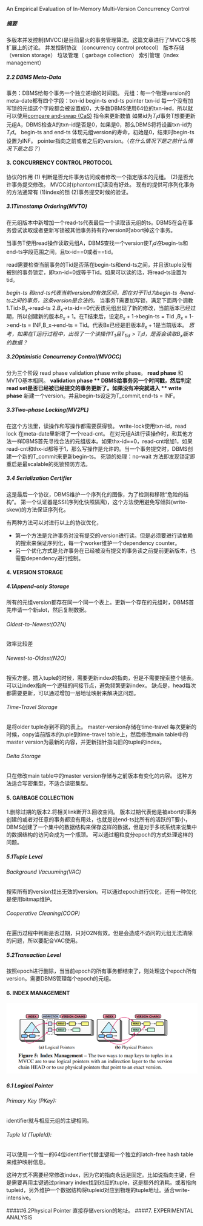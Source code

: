 An Empirical Evaluation of In-Memory Multi-Version Concurrency Control

##### 摘要
多版本并发控制(MVCC)是目前最火的事务管理算法。这篇文章进行了MVCC多核扩展上的讨论。 
并发控制协议 （concurrency control protocol） 版本存储（version storage） 垃圾管理（ garbage collection） 索引管理（index management）

##### 2.2 DBMS Meta-Data
事务：DBMS给每个事务一个独立递增的时间戳。
元组：每一个物理version的meta-date都有四个字段：txn-id  begin-ts end-ts pointer
txn-id  每一个没有加写锁的元组这个字段都会被设置成0，大多数DBMS使用64位的txn-ied，所以就可以使用[compare and-swap (CaS)](https://blog.csdn.net/yanluandai1985/article/details/82686486) 指令来更新数值
如果id为$T_id$事务T想要更新元组A，DBMS检查A的txn-id是否是0，如果是0，那么DBMS将将设置txn-id为$T_id$。
begin-ts and end-ts 体现元组version的寿命，初始是0，结束时begin-ts设置为INF。
pointer指向之前或者之后的version。（*在什么情况下是之前什么情况下是之后？*）
#### 3. CONCURRENCY CONTROL PROTOCOL
协议的作用
(1) 判断是否允许事务访问或者修改一个指定版本的元组。 (2)是否允许事务提交修改。
MVCC对(phantom)幻读没有好处。
现有的提供可序列化事务的方法通常有 (1)index的锁 (2)事务提交时候的验证。
##### 3.1Timestamp Ordering(MVTO)
在元组版本中新增加一个read-ts代表最后一个读取该元组的ts。DBMS在会在事务尝试读取或者更新写锁被其他事务持有的version时abort掉这个事务。

当事务T使用read操作读取元组A，DBMS查找一个version使$T_id在$begin-ts和end-ts字段范围之间，且tx-id==0或者==tid。

read需要检查当前事务的Tid是否落在begin-ts和end-ts之间，并且该tuple没有被别的事务锁定，即txn-id=0或等于Tid。如果可以读的话，将read-ts设置为tid。

*begin-ts 和end-ts代表当前version的有效区间，即在对于Tid为begin-ts 与end-ts之间的事务，这条version是合法的。*
当事务T需要加写锁，满足下面两个调教1.Tid>$B_x$->read-ts 2.$B_x$->tx-id==0代表该元组出现了新的修改，当前版本已经过期，所以创建新的版本$B_x+1$。在T结束后，设定$B_x+1$->begin-ts = Tid ,$B_x+1$->end-ts = INF,B_x->end-ts = Tid。代表Bx已经是旧版本$B_x+1$是当前版本。
*思考，如果在$T$运行过程中，出现了一个读操作$T_1$且$T_{1id}>T_id$，是否会读取$B_x$版本的数据？*

##### 3.2Optimistic Concurrency Control(MVOCC)

分为三个阶段 read phase  validation phase write phase。
**read phase** 和MVTO基本相同。
**validation phase ** DBMS给事务另一个时间戳，然后判定read set是否已经被已经提交的事务更新了。如果没有冲突就进入 ** write phase** 新建一个version。并且begin-ts设定为T_commit,end-ts = INF。

##### 3.3Two-phase Locking(MV2PL)
在这个方法里，读操作和写操作都需要获得锁。
write-lock使用txn-id，read lock 在meta-date里新增了一个read-cnt。
在对元组A进行读操作时，和其他方法一样DBMS首先寻找合法的元组版本。如果thx-id==0，read-cnt增加1，如果read-cnt和thx-id都等于1，那么写操作是允许的。当一个事务提交时，DBMS创建一个新的T_commit来更新begin-ts。
死锁的处理：no-wait 方法即发现锁定即重启是最scalable的死锁预防方法。
##### 3.4 Serialization Certifier
这是最后一个协议，DBMS维护一个序列化的图像，为了检测和移除“危险的结构”。
第一个认证器是SSI(序列化快照隔离)，这个方法使用避免写倾斜(write-skew)的方法保证序列化。

有两种方法可以对进行以上的协议优化，
* 第一个方法是允许事务对没有提交的version进行读。但是必须要进行读依赖的搜索来保证序列化，每一个worker维护一个dependency counter。
* 另一个优化方式是允许事务在已经被没有提交的事务读之前提前更新版本，也需要dependency进行控制。

#### 4. VERSION STORAGE
##### 4.1Append-only Storage
所有的元组version都存在同一个同一个表上。更新一个存在的元组时，DBMS首先申请一个新slot，然后复制数据。
###### Oldest-to-Newest(O2N)
效率比较差
###### Newest-to-Oldest(N2O)
搜索方便。插入tuple的时候，需要更新index的指向，但是不需要搜索整个链表。可以让index指向一个逻辑的间接节点，避免频繁更新index。
缺点是，head每次都需要更新，可以通过增加一层地址映射来解决这问题。

###### Time-Travel Storage
是将older tuple存到不同的表上。
master-version存储在time-travel 
每次更新的时候，copy当前版本的tuple到time-travel table上，然后修改main table中的master version为最新的内容，并更新指针指向旧的tuple的index。
###### Delta Storage
只在修改main table中的master version存储与之前版本有变化的内容。
这种方法适合写密集型，不适合读密集型。

#### 5. GARBAGE COLLECTION
1.删除过期的版本2.将相关link断开3.回收空间。
版本过期代表他是被abort的事务创建的或者对任意的事务都没有用处，也就是说end-ts比所有的活跃的T要小，DBMS创建了一个集中的数据结构来保存这样的数据，但是对于多核系统来说集中的数据结构的访问会成为一个瓶颈。
可以通过粗粒度分epoch的方式处理这样的问题。
##### 5.1Tuple Level
###### Background Vacuuming(VAC)
搜索所有的version找出无效的version。可以通过epoch进行优化，还有一种优化是使用bitmap维护。
###### Cooperative Cleaning(COOP)
在遍历过程中判断是否过期，只对O2N有效。但是会造成不访问的元组无法清除的问题，所以要配合VAC使用。

##### 5.2Transaction Level
按照epoch进行删除，当当前epoch的所有事务都结束了，则处理这个epoch所有version。需要DBMS管理每个epoch的元组。

#### 6. INDEX MANAGEMENT
![avatar](pic/index.png)
##### 6.1 Logical Pointer
###### Primary Key (PKey): 
identifier就与相应元组的主键相同。
###### Tuple Id (TupleId):
可以使用一个惟一的64位identifier代替主键和一个独立的latch-free hash table 来维护映射信息。 

这种方式不需要经常修改index，因为它的指向永远是固定。比如说指向主键，但是需要再用主键通过primary index找到对应的tuple，这是额外的消耗。或者指向tupleid，另外维护一个数据结构将tupleid对应到物理的tuple地址。适合write-intensive。

#####6.2Physical Pointer
直接存储version的地址。
####7. EXPERIMENTAL ANALYSIS